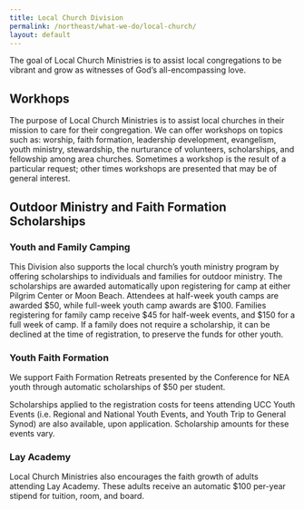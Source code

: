 ```yaml
---
title: Local Church Division
permalink: /northeast/what-we-do/local-church/
layout: default
---
```


The goal of Local Church Ministries is to assist local congregations to be vibrant and grow as witnesses of God’s all-encompassing love.

## Workhops

The purpose of Local Church Ministries is to assist local churches in their mission to care for their congregation. We can offer workshops on topics such as: worship, faith formation, leadership development, evangelism, youth ministry, stewardship, the nurturance of volunteers, scholarships, and fellowship among area churches. Sometimes a workshop is the result of a particular request; other times workshops are presented that may be of general interest.

## Outdoor Ministry and Faith Formation Scholarships

### Youth and Family Camping

This Division also supports the local church’s youth ministry program by offering scholarships to individuals and families for outdoor ministry. The scholarships are awarded automatically upon registering for camp at either Pilgrim Center or Moon Beach. Attendees at half-week youth camps are awarded $50, while full-week youth camp awards are $100. Families registering for family camp receive $45 for half-week events, and $150 for a full week of camp. If a family does not require a scholarship, it can be declined at the time of registration, to preserve the funds for other youth.

### Youth Faith Formation

We support Faith Formation Retreats presented by the Conference for NEA youth through automatic scholarships of $50 per student.

Scholarships applied to the registration costs for teens attending UCC Youth Events (i.e. Regional and National Youth Events, and Youth Trip to General Synod) are also available, upon application. Scholarship amounts for these events vary.

### Lay Academy

Local Church Ministries also encourages the faith growth of adults attending Lay Academy. These adults receive an automatic $100 per-year stipend for tuition, room, and board.
